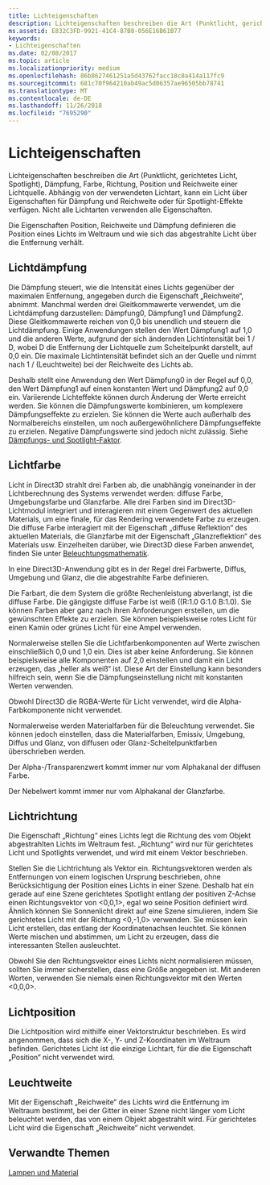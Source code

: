 ```yaml
---
title: Lichteigenschaften
description: Lichteigenschaften beschreiben die Art (Punktlicht, gerichtetes Licht, Spotlight), Dämpfung, Farbe, Richtung, Position und Reichweite einer Lichtquelle.
ms.assetid: E832C3FD-9921-41C4-87B8-056E16B61B77
keywords:
- Lichteigenschaften
ms.date: 02/08/2017
ms.topic: article
ms.localizationpriority: medium
ms.openlocfilehash: 86b8627461251a5d43762facc18c8a414a117fc9
ms.sourcegitcommit: 681c70f964210ab49ac5d06357ae96505bb78741
ms.translationtype: MT
ms.contentlocale: de-DE
ms.lasthandoff: 11/26/2018
ms.locfileid: "7695290"
---
```

# <a name="light-properties"></a>Lichteigenschaften


Lichteigenschaften beschreiben die Art (Punktlicht, gerichtetes Licht, Spotlight), Dämpfung, Farbe, Richtung, Position und Reichweite einer Lichtquelle. Abhängig von der verwendeten Lichtart, kann ein Licht über Eigenschaften für Dämpfung und Reichweite oder für Spotlight-Effekte verfügen. Nicht alle Lichtarten verwenden alle Eigenschaften.

Die Eigenschaften Position, Reichweite und Dämpfung definieren die Position eines Lichts im Weltraum und wie sich das abgestrahlte Licht über die Entfernung verhält.

## <a name="span-idlightattenuationspanspan-idlightattenuationspanspan-idlightattenuationspanlight-attenuation"></a><span id="Light_Attenuation"></span><span id="light_attenuation"></span><span id="LIGHT_ATTENUATION"></span>Lichtdämpfung


Die Dämpfung steuert, wie die Intensität eines Lichts gegenüber der maximalen Entfernung, angegeben durch die Eigenschaft „Reichweite“, abnimmt. Manchmal werden drei Gleitkommawerte verwendet, um die Lichtdämpfung darzustellen: Dämpfung0, Dämpfung1 und Dämpfung2. Diese Gleitkommawerte reichen von 0,0 bis unendlich und steuern die Lichtdämpfung. Einige Anwendungen stellen den Wert Dämpfung1 auf 1,0 und die anderen Werte, aufgrund der sich ändernden Lichtintensität bei 1 / D, wobei D die Entfernung der Lichtquelle zum Scheitelpunkt darstellt, auf 0,0 ein. Die maximale Lichtintensität befindet sich an der Quelle und nimmt nach 1 / (Leuchtweite) bei der Reichweite des Lichts ab.

Deshalb stellt eine Anwendung den Wert Dämpfung0 in der Regel auf 0,0, den Wert Dämpfung1 auf einen konstanten Wert und Dämpfung2 auf 0,0 ein. Variierende Lichteffekte können durch Änderung der Werte erreicht werden. Sie können die Dämpfungswerte kombinieren, um komplexere Dämpfungseffekte zu erzielen. Sie können die Werte auch außerhalb des Normalbereichs einstellen, um noch außergewöhnlichere Dämpfungseffekte zu erzielen. Negative Dämpfungswerte sind jedoch nicht zulässig. Siehe [Dämpfungs- und Spotlight-Faktor](attenuation-and-spotlight-factor.md).

## <a name="span-idlightcolorspanspan-idlightcolorspanspan-idlightcolorspanlight-color"></a><span id="Light_Color"></span><span id="light_color"></span><span id="LIGHT_COLOR"></span>Lichtfarbe


Licht in Direct3D strahlt drei Farben ab, die unabhängig voneinander in der Lichtberechnung des Systems verwendet werden: diffuse Farbe, Umgebungsfarbe und Glanzfarbe. Alle drei Farben sind im Direct3D-Lichtmodul integriert und interagieren mit einem Gegenwert des aktuellen Materials, um eine finale, für das Rendering verwendete Farbe zu erzeugen. Die diffuse Farbe interagiert mit der Eigenschaft „diffuse Reflektion“ des aktuellen Materials, die Glanzfarbe mit der Eigenschaft „Glanzreflektion“ des Materials usw. Einzelheiten darüber, wie Direct3D diese Farben anwendet, finden Sie unter [Beleuchtungsmathematik](mathematics-of-lighting.md).

In eine Direct3D-Anwendung gibt es in der Regel drei Farbwerte, Diffus, Umgebung und Glanz, die die abgestrahlte Farbe definieren.

Die Farbart, die dem System die größte Rechenleistung abverlangt, ist die diffuse Farbe. Die gängigste diffuse Farbe ist weiß ((R:1.0 G:1.0 B:1.0). Sie können Farben aber ganz nach ihren Anforderungen erstellen, um die gewünschten Effekte zu erzielen. Sie können beispielsweise rotes Licht für einen Kamin oder grünes Licht für eine Ampel verwenden.

Normalerweise stellen Sie die Lichtfarbenkomponenten auf Werte zwischen einschließlich 0,0 und 1,0 ein. Dies ist aber keine Anforderung. Sie können beispielsweise alle Komponenten auf 2,0 einstellen und damit ein Licht erzeugen, das „heller als weiß“ ist. Diese Art der Einstellung kann besonders hilfreich sein, wenn Sie die Dämpfungseinstellung nicht mit konstanten Werten verwenden.

Obwohl Direct3D die RGBA-Werte für Licht verwendet, wird die Alpha-Farbkomponente nicht verwendet.

Normalerweise werden Materialfarben für die Beleuchtung verwendet. Sie können jedoch einstellen, dass die Materialfarben, Emissiv, Umgebung, Diffus und Glanz, von diffusen oder Glanz-Scheitelpunktfarben überschrieben werden.

Der Alpha-/Transparenzwert kommt immer nur vom Alphakanal der diffusen Farbe.

Der Nebelwert kommt immer nur vom Alphakanal der Glanzfarbe.

## <a name="span-idlightdirectionspanspan-idlightdirectionspanspan-idlightdirectionspanlight-direction"></a><span id="Light_Direction"></span><span id="light_direction"></span><span id="LIGHT_DIRECTION"></span>Lichtrichtung


Die Eigenschaft „Richtung“ eines Lichts legt die Richtung des vom Objekt abgestrahlten Lichts im Weltraum fest. „Richtung“ wird nur für gerichtetes Licht und Spotlights verwendet, und wird mit einem Vektor beschrieben.

Stellen Sie die Lichtrichtung als Vektor ein. Richtungsvektoren werden als Entfernungen von einem logischen Ursprung beschrieben, ohne Berücksichtigung der Position eines Lichts in einer Szene. Deshalb hat ein gerade auf eine Szene gerichtetes Spotlight entlang der positiven Z-Achse einen Richtungsvektor von &lt;0,0,1&gt;, egal wo seine Position definiert wird. Ähnlich können Sie Sonnenlicht direkt auf eine Szene simulieren, indem Sie gerichtetes Licht mit der Richtung &lt;0,-1,0&gt; verwenden. Sie müssen kein Licht erstellen, das entlang der Koordinatenachsen leuchtet. Sie können Werte mischen und abstimmen, um Licht zu erzeugen, dass die interessanten Stellen ausleuchtet.

Obwohl Sie den Richtungsvektor eines Lichts nicht normalisieren müssen, sollten Sie immer sicherstellen, dass eine Größe angegeben ist. Mit anderen Worten, verwenden Sie niemals einen Richtungsvektor mit den Werten &lt;0,0,0&gt;.

## <a name="span-idlightpositionspanspan-idlightpositionspanspan-idlightpositionspanlight-position"></a><span id="Light_Position"></span><span id="light_position"></span><span id="LIGHT_POSITION"></span>Lichtposition


Die Lichtposition wird mithilfe einer Vektorstruktur beschrieben. Es wird angenommen, dass sich die X-, Y- und Z-Koordinaten im Weltraum befinden. Gerichtetes Licht ist die einzige Lichtart, für die die Eigenschaft „Position“ nicht verwendet wird.

## <a name="span-idlightrangespanspan-idlightrangespanspan-idlightrangespanlight-range"></a><span id="Light_Range"></span><span id="light_range"></span><span id="LIGHT_RANGE"></span>Leuchtweite


Mit der Eigenschaft „Reichweite“ des Lichts wird die Entfernung im Weltraum bestimmt, bei der Gitter in einer Szene nicht länger vom Licht beleuchtet werden, das von einem Objekt abgestrahlt wird. Für gerichtetes Licht wird die Eigenschaft „Reichweite“ nicht verwendet.

## <a name="span-idrelated-topicsspanrelated-topics"></a><span id="related-topics"></span>Verwandte Themen


[Lampen und Material](lights-and-materials.md)

 

 





